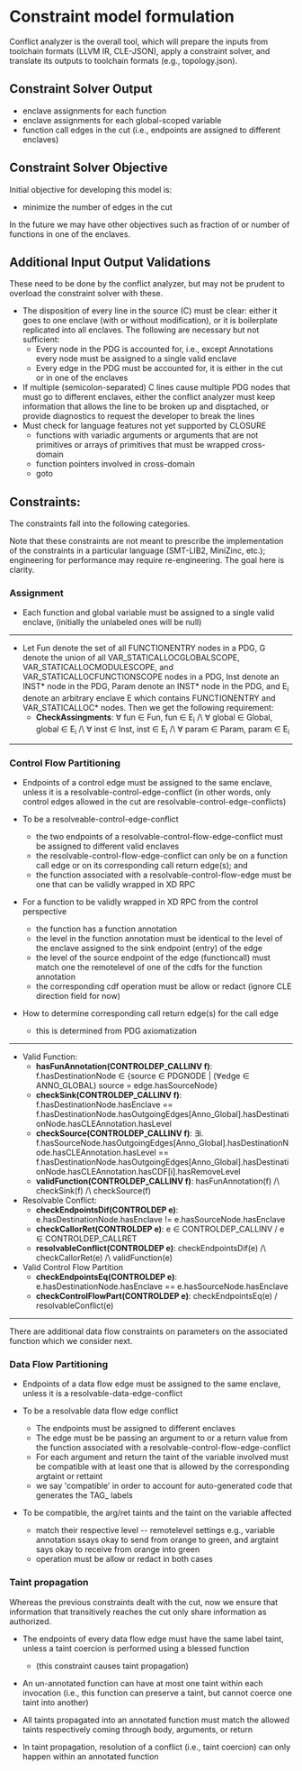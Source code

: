 # Constraint model formulation

Conflict analyzer is the overall tool, which will prepare the inputs from
toolchain formats (LLVM IR, CLE-JSON), apply a constraint solver, and translate
its outputs to toolchain formats (e.g., topology.json).

## Constraint Solver Output

* enclave assignments for each function
* enclave assignments for each global-scoped variable
* function call edges in the cut (i.e., endpoints are assigned to different enclaves)

## Constraint Solver Objective

Initial objective for developing this model is:
* minimize the number of edges in the cut

In the future we may have other objectives such as fraction of or number of functions in one of the enclaves.

## Additional Input Output Validations
These need to be done by the conflict analyzer, but may not be prudent to overload the constraint solver with these.

* The disposition of every line in the source (C) must be clear: either it goes
  to one enclave (with or without modification), or it is boilerplate
  replicated into all enclaves. The following are necessary but not sufficient:
  - Every node in the PDG is accounted for, i.e., except Annotations every node
    must be assigned to a single valid enclave
  - Every edge in the PDG must be accounted for, it is either in the cut or in
    one of the enclaves
* If multiple (semicolon-separated) C lines cause multiple PDG nodes that must
  go to different enclaves, either the conflict analyzer must keep
  information that allows the line to be broken up and disptached, or provide
  diagnostics to request the developer to break the lines
* Must check for language features not yet supported by CLOSURE
  - functions with variadic arguments or arguments that are not primitives or
    arrays of primitives that must be wrapped cross-domain
  - function pointers involved in cross-domain
  - goto 

## Constraints:

The constraints fall into the following categories. 

Note that these constraints are not meant to prescribe the implementation of the 
constraints in a particular language (SMT-LIB2, MiniZinc, etc.); engineering for 
performance may require re-engineering. The goal here is clarity.

### Assignment 

* Each function and global variable must be assigned to a single valid enclave, 
  (initially the unlabeled ones will be null)
***
* Let Fun denote the set of all FUNCTIONENTRY nodes in a PDG, G denote the union of all VAR_STATICALLOCGLOBALSCOPE, VAR_STATICALLOCMODULESCOPE, and VAR_STATICALLOCFUNCTIONSCOPE nodes in a PDG, Inst denote an INST* node in the PDG,  Param denote an INST* node in the PDG, and E<sub>i</sub> denote an arbitrary enclave E which contains FUNCTIONENTRY and VAR_STATICALLOC* nodes. Then we get the following requirement:
   * **CheckAssingments**: ∀ fun ∈ Fun, fun ∈ E<sub>i</sub> /\ ∀ global ∈ Global, global ∈ E<sub>i</sub> /\ ∀ inst ∈ Inst, inst ∈ E<sub>i</sub> /\ ∀ param ∈ Param, param ∈ E<sub>i</sub>
***

### Control Flow Partitioning

* Endpoints of a control edge must be assigned to the same enclave, unless
  it is a resolvable-control-edge-conflict (in other words, only control edges
  allowed in the cut are resolvable-control-edge-conflicts)

* To be a resolveable-control-edge-conflict
  - the two endpoints of a resolvable-control-flow-edge-conflict must be
    assigned to different valid enclaves
  - the resolvable-control-flow-edge-conflict can only be on a function call
    edge or on its corresponding call return edge(s); and
  - the function associated with a resolvable-control-flow-edge must be one
    that can be validly wrapped in XD RPC

* For a function to be validly wrapped in XD RPC from the control perspective
  - the function has a function annotation
  - the level in the function annotation must be identical to the level of the 
    enclave assigned to the sink endpoint (entry) of the edge
  - the level of the source endpoint of the edge (functioncall) must match one
    the remotelevel of one of the cdfs for the function annotation
  - the corresponding cdf operation must be allow or redact
    (ignore CLE direction field for now)

* How to determine corresponding call return edge(s) for the call edge
  * this is determined from PDG axiomatization

***
* Valid Function:
   * **hasFunAnnotation(CONTROLDEP_CALLINV f)**: f.hasDestinationNode ∈ {source ∈ PDGNODE | (∀edge ∈ ANNO_GLOBAL) source  = edge.hasSourceNode}
   * **checkSink(CONTROLDEP_CALLINV f)**: f.hasDestinationNode.hasEnclave == f.hasDestinationNode.hasOutgoingEdges[Anno_Global].hasDestinationNode.hasCLEAnnotation.hasLevel
   * **checkSource(CONTROLDEP_CALLINV f)**: ∃i. f.hasSourceNode.hasOutgoingEdges[Anno_Global].hasDestinationNode.hasCLEAnnotation.hasLevel == f.hasDestinationNode.hasOutgoingEdges[Anno_Global].hasDestinationNode.hasCLEAnnotation.hasCDF[i].hasRemoveLevel
   * **validFunction(CONTROLDEP_CALLINV f)**: hasFunAnnotation(f) /\ checkSink(f) /\ checkSource(f) 
* Resolvable Conflict:
   * **checkEndpointsDif(CONTROLDEP e)**: e.hasDestinationNode.hasEnclave != e.hasSourceNode.hasEnclave
   * **checkCallorRet(CONTROLDEP e)**: e ∈ CONTROLDEP_CALLINV \/ e ∈ CONTROLDEP_CALLRET
   * **resolvableConflict(CONTROLDEP e)**: checkEndpointsDif(e) /\ checkCallorRet(e) /\ validFunction(e)
* Valid Control Flow Partition
   * **checkEndpointsEq(CONTROLDEP e)**: e.hasDestinationNode.hasEnclave == e.hasSourceNode.hasEnclave
   * **checkControlFlowPart(CONTROLDEP e)**: checkEndpointsEq(e) \/ resolvableConflict(e) 
***


There are additional data flow constraints on parameters on the associated
function which we consider next.

### Data Flow Partitioning

* Endpoints of a data flow edge must be assigned to the same enclave, unless it
  is a resolvable-data-edge-conflict

* To be a resolvable data flow edge conflict
  - The endpoints must be assigned to different enclaves
  - The edge must be be passing an argument to or a return value from the
    function associated with a resolvable-control-flow-edge-conflict
  - For each argument and return the taint of the variable involved must be
    compatible with at least one that is allowed by the corresponding argtaint
    or rettaint 
  - we say 'compatible' in order to account for auto-generated code that
    generates the TAG_ labels

* To be compatible, the arg/ret taints and the taint on the variable affected
  - match their respective level -- remotelevel settings e.g., variable
    annotation ssays okay to send from orange to green, and argtaint says okay
    to receive from orange into green
  - operation must be allow or redact in both cases

### Taint propagation

Whereas the previous constraints dealt with the cut, now we ensure that
information that transitively reaches the cut only share information as
authorized.

* The endpoints of every data flow edge must have the same label taint, unless 
  a taint coercion is performed using a blessed function
  * (this constraint causes taint propagation)

* An un-annotated function can have at most one taint within each invocation
  (i.e., this function can preserve a taint, but cannot coerce one taint into
   another)
  
* All taints propagated into an annotated function must match the allowed
  taints respectively coming through body, arguments, or return

* In taint propagation, resolution of a conflict (i.e., taint coercion) can
  only happen within an annotated function

